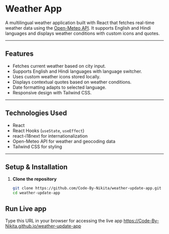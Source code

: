 # Weather App

A multilingual weather application built with React that fetches real-time weather data using the [Open-Meteo API](https://open-meteo.com/). It supports English and Hindi languages and displays weather conditions with custom icons and quotes.

---

## Features

- Fetches current weather based on city input.
- Supports English and Hindi languages with language switcher.
- Uses custom weather icons stored locally.
- Displays contextual quotes based on weather conditions.
- Date formatting adapts to selected language.
- Responsive design with Tailwind CSS.

---

## Technologies Used

- React
- React Hooks (`useState`, `useEffect`)
- react-i18next for internationalization
- Open-Meteo API for weather and geocoding data
- Tailwind CSS for styling

---

## Setup & Installation

1. **Clone the repository**

   ```bash
   git clone https://github.com/Code-By-Nikita/weather-update-app.git
   cd weather-update-app

## Run Live app

Type this URL in your browser for accessing the live app https://Code-By-Nikita.github.io/weather-update-app

